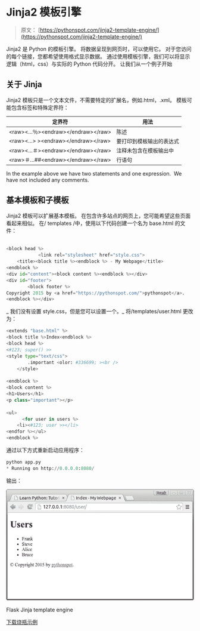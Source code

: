# Jinja2 模板引擎

> 原文： [https://pythonspot.com/jinja2-template-engine/](https://pythonspot.com/jinja2-template-engine/)

Jinja2 是 Python 的模板引擎。 将数据呈现到网页时，可以使用它。 对于您访问的每个链接，您都希望使用格式显示数据。 通过使用模板引擎，我们可以将显示逻辑（html，css）与实际的 Python 代码分开。 让我们从一个例子开始

## 关于 Jinja

Jinja2 模板只是一个文本文件，不需要特定的扩展名，例如.html，.xml。
模板可能包含标签和特殊定界符：

| 定界符 | 用法 |
| --- | --- |
| &lt;raw&gt;&lt;…％&gt;&lt;endraw&gt;&lt;/endraw&gt;&lt;/raw&gt; | 陈述 |
| &lt;raw&gt;&lt;…&gt; &gt;&lt;endraw&gt;&lt;/endraw&gt;&lt;/raw&gt; | 要打印到模板输出的表达式 |
| &lt;raw&gt;&lt;…＃&gt;&lt;endraw&gt;&lt;/endraw&gt;&lt;/raw&gt; | 注释未包含在模板输出中 |
| &lt;raw&gt;＃…##&lt;endraw&gt;&lt;/endraw&gt;&lt;/raw&gt; | 行语句 |

In the example above we have two statements and one expression.  We have not included any comments.

## 基本模板和子模板

Jinja2 模板可以扩展基本模板。 在包含许多站点的网页上，您可能希望这些页面看起来相似。 在/ templates /中，使用以下代码创建一个名为 base.html 的文件：

```py

<block head %>
     	 	<link rel="stylesheet" href="style.css">
    <title><block title %><endblock %> - My Webpage</title>
<endblock %>
<div id="content"><block content %><endblock %></div>
<div id="footer">
        <block footer %>
Copyright 2015 by <a href="https://pythonspot.com/">pythonspot</a>.
<endblock %></div>

```

_ 我们没有设置 style.css，但是您可以设置一个。_ 将/templates/user.html 更改为：

```py
<extends "base.html" %>
<block title %>Index<endblock %>
<block head %>
<#123; super() >>
<style type="text/css">
        .important <olor: #336699; ><br />
    </style>

<endblock %>
<block content %>
<h1>Users</h1>
<p class="important"></p>

<ul>
      <for user in users %>
 	<li><#123; user >></li>
<endfor %></ul>
<endblock %>

```

通过以下方式重新启动应用程序：

```py
python app.py
* Running on http://0.0.0.0:8080/

```

输出：

![template jinja](img/b183ab9d09b4460a2626a0004e1f1b00.jpg)

Flask Jinja template engine

[下载烧瓶示例](https://pythonspot.com/download-flask-examples/)
